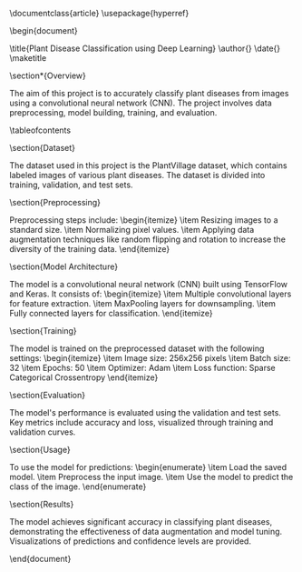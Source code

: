 \documentclass{article}
\usepackage{hyperref}

\begin{document}

\title{Plant Disease Classification using Deep Learning}
\author{}
\date{}
\maketitle

\section*{Overview}

The aim of this project is to accurately classify plant diseases from images using a convolutional neural network (CNN). The project involves data preprocessing, model building, training, and evaluation.

\tableofcontents

\section{Dataset}

The dataset used in this project is the PlantVillage dataset, which contains labeled images of various plant diseases. The dataset is divided into training, validation, and test sets.

\section{Preprocessing}

Preprocessing steps include:
\begin{itemize}
    \item Resizing images to a standard size.
    \item Normalizing pixel values.
    \item Applying data augmentation techniques like random flipping and rotation to increase the diversity of the training data.
\end{itemize}

\section{Model Architecture}

The model is a convolutional neural network (CNN) built using TensorFlow and Keras. It consists of:
\begin{itemize}
    \item Multiple convolutional layers for feature extraction.
    \item MaxPooling layers for downsampling.
    \item Fully connected layers for classification.
\end{itemize}

\section{Training}

The model is trained on the preprocessed dataset with the following settings:
\begin{itemize}
    \item Image size: 256x256 pixels
    \item Batch size: 32
    \item Epochs: 50
    \item Optimizer: Adam
    \item Loss function: Sparse Categorical Crossentropy
\end{itemize}

\section{Evaluation}

The model's performance is evaluated using the validation and test sets. Key metrics include accuracy and loss, visualized through training and validation curves.

\section{Usage}

To use the model for predictions:
\begin{enumerate}
    \item Load the saved model.
    \item Preprocess the input image.
    \item Use the model to predict the class of the image.
\end{enumerate}

\section{Results}

The model achieves significant accuracy in classifying plant diseases, demonstrating the effectiveness of data augmentation and model tuning. Visualizations of predictions and confidence levels are provided.

\end{document}
